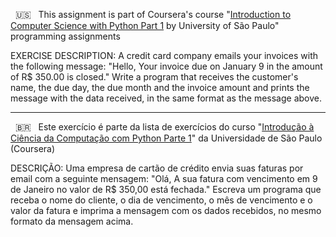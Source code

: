 &nbsp; 🇺🇸 &nbsp; This assignment is part of Coursera's course "[Introduction to Computer Science with Python Part 1](https://www.coursera.org/learn/ciencia-computacao-python-conceitos) by University of São Paulo" programming assignments

EXERCISE DESCRIPTION: A credit card company emails your invoices with the following message: "Hello, Your invoice due on January 9 in the amount of R$ 350.00 is closed." Write a program that receives the customer's name, the due day, the due month and the invoice amount and prints the message with the data received, in the same format as the message above.


-------------------------------------------------------------------------------------------------------------------------------------------------------


&nbsp; 🇧🇷 &nbsp; Este exercício é parte da lista de exercícios do curso "[Introdução à Ciência da Computação com Python Parte 1](https://www.coursera.org/learn/ciencia-computacao-python-conceitos)" da Universidade de São Paulo (Coursera) 


DESCRIÇÃO: Uma empresa de cartão de crédito envia suas faturas por email com a seguinte mensagem: "Olá, A sua fatura com vencimento em 9 de Janeiro no valor de R$ 350,00 está fechada." Escreva um programa que receba o nome do cliente, o dia de vencimento, o mês de vencimento e o valor da fatura e imprima a mensagem com os dados recebidos, no mesmo formato da mensagem acima.
